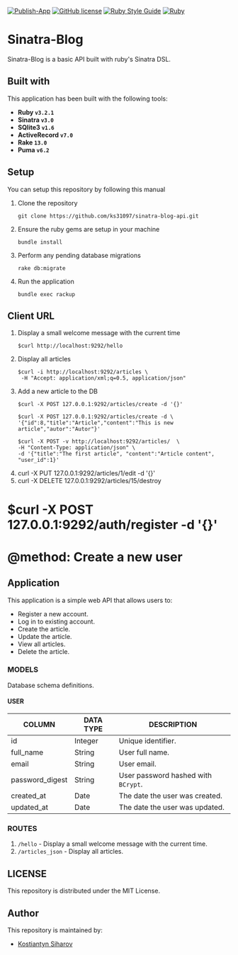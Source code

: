 [![Publish-App](https://github.com/ks31097/sinatra-blog-api/actions/workflows/main.yml/badge.svg)](https://github.com/ks31097/sinatra-blog-api/actions/workflows/main.yml)
[![GitHub license](https://img.shields.io/github/license/Naereen/StrapDown.js.svg)](https://github.com/ks31097/sinatra-blog-api/blob/main/LICENSE)
[![Ruby Style Guide](https://img.shields.io/badge/code_style-rubocop-brightgreen.svg)](https://github.com/rubocop/rubocop)
[![Ruby](https://badgen.net/badge/icon/ruby?icon=ruby&label)](https://https://ruby-lang.org/)

# Sinatra-Blog
Sinatra-Blog is a basic API built with ruby's Sinatra DSL. 

## Built with
This application has been built with the following tools:
- **Ruby `v3.2.1`**
- **Sinatra `v3.0`**
- **SQlite3 `v1.6`**
- **ActiveRecord `v7.0`**
- **Rake `13.0`**
- **Puma `v6.2`**

## Setup
You can setup this repository by following this manual

1. Clone the repository
    ```{shell}
    git clone https://github.com/ks31097/sinatra-blog-api.git
    ```
2. Ensure the ruby gems are setup in your machine
    ```
    bundle install
    ```
3. Perform any pending database migrations
    ```
    rake db:migrate
    ```
4. Run the application
    ```
    bundle exec rackup
    ```

## Client URL
1. Display a small welcome message with the current time
    ```
    $curl http://localhost:9292/hello
    ```
2. Display all articles
    ```
    $curl -i http://localhost:9292/articles \
     -H "Accept: application/xml;q=0.5, application/json"
    ```
3. Add a new article to the DB
    ```
    $curl -X POST 127.0.0.1:9292/articles/create -d '{}'

    $curl -X POST 127.0.0.1:9292/articles/create -d \
    '{"id":8,"title":"Article","content":"This is new article","autor":"Autor"}'
    ```
    ```
    $curl -X POST -v http://localhost:9292/articles/  \
    -H "Content-Type: application/json" \
    -d '{"title":"The first article", "content":"Article content", "user_id":1}'
    ```
4. curl -X PUT 127.0.0.1:9292/articles/1/edit -d '{}'
5. curl -X DELETE 127.0.0.1:9292/articles/15/destroy
  # $curl -X POST 127.0.0.1:9292/auth/register -d '{}'
  # @method: Create a new user

## Application
This application is a simple web API that allows users to:
- Register a new account.
- Log in to existing account.
- Create the article.
- Update the article.
- View all articles.
- Delete the article.

### MODELS
Database schema definitions.

#### USER
| COLUMN          | DATA TYPE | DESCRIPTION                           | 
|-----------------|-----------|---------------------------------------|
| id              | Integer   | Unique identifier.                    |
| full_name       | String    | User full name.                       |
| email           | String    | User email.                           |
| password_digest | String    | User password hashed with `BCrypt`.   |
| created_at      | Date      | The date the user was created.        |
| updated_at      | Date      | The date the user was updated.        |

### ROUTES
1. `/hello` - Display a small welcome message with the current time.
2. `/articles_json` - Display all articles.

## LICENSE
This repository is distributed under the MIT License.

## Author
This repository is maintained by:
- [Kostiantyn Siharov](https://github.com/ks31097) 
